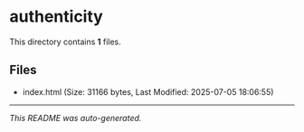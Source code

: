 # authenticity

This directory contains **1** files.

## Files

- index.html (Size: 31166 bytes, Last Modified: 2025-07-05 18:06:55)

---
*This README was auto-generated.*
